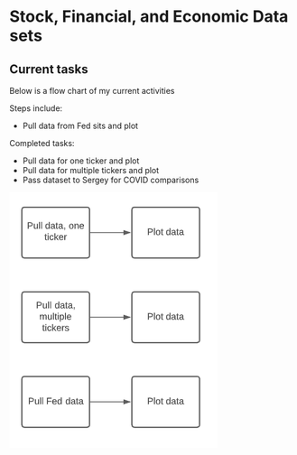# Stock, Financial, and Economic Data sets

## Current tasks

Below is a flow chart of my current activities

Steps include:

* Pull data from Fed sits and plot

Completed tasks:

* Pull data for one ticker and plot
* Pull data for multiple tickers and plot
* Pass dataset to Sergey for COVID comparisons

![View](Images/flow_chart1.png)

